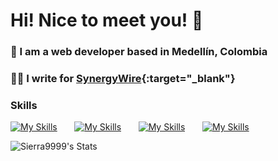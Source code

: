 # Hi! Nice to meet you! 👋

### 🥑 I am a web developer based in Medellín, Colombia
### ✍🏻 I write for [SynergyWire](https://www.synergywire.dev/){:target="_blank"}

### Skills

[![My Skills](https://skillicons.dev/icons?i=html,css)](https://skillicons.dev) &nbsp;&nbsp;&nbsp;&nbsp;&nbsp; [![My Skills](https://skillicons.dev/icons?i=js,ts)](https://skillicons.dev) &nbsp;&nbsp;&nbsp;&nbsp;&nbsp; [![My Skills](https://skillicons.dev/icons?i=react,next)](https://skillicons.dev) &nbsp;&nbsp;&nbsp;&nbsp;&nbsp; [![My Skills](https://skillicons.dev/icons?i=tailwind,scss)](https://skillicons.dev) &nbsp;&nbsp;&nbsp;&nbsp;&nbsp;
<br/>

![Sierra9999's Stats](https://github-readme-stats.vercel.app/api?username=Sierra9999&theme=dark&show_icons=true&hide_border=true&count_private=true)
<br>


